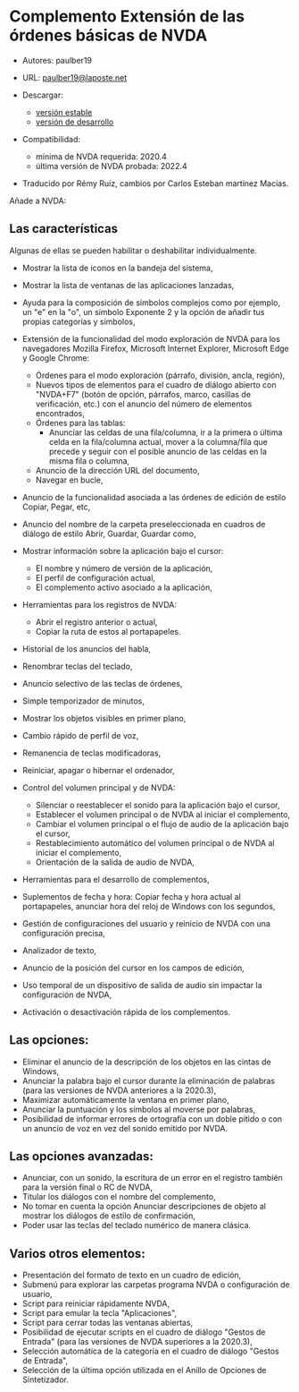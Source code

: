 # Complemento Extensión de las órdenes básicas de NVDA #

* Autores: paulber19
* URL: paulber19@laposte.net
* Descargar:
	* [versión estable][1]
	* [versión de desarrollo][2]
* Compatibilidad:
	* mínima de NVDA requerida: 2020.4
	* última versión de NVDA probada: 2022.4


* Traducido por Rémy Ruiz, cambios por Carlos Esteban martínez Macías.

Añade a NVDA:
## Las características ##

Algunas de ellas se pueden habilitar o deshabilitar individualmente.

* Mostrar la lista de iconos en la bandeja del sistema,
* Mostrar la lista de ventanas de las aplicaciones lanzadas,
* Ayuda para la composición de símbolos complejos como por ejemplo, un "e" en la "o", un símbolo Exponente 2 y la opción de añadir tus propias categorías y símbolos,
* Extensión de la funcionalidad del modo exploración de NVDA para los navegadores Mozilla Firefox, Microsoft Internet Explorer, Microsoft Edge y Google Chrome:

	* Órdenes para el modo exploración (párrafo, división, ancla, región),
	* Nuevos tipos de elementos para el cuadro de diálogo abierto con "NVDA+F7" (botón de opción, párrafos, marco, casillas de verificación, etc.) con el anuncio del número de elementos encontrados,
	* Órdenes para las tablas: 
		* Anunciar las celdas de una fila/columna, ir a la primera o última celda en la fila/columna actual, mover a la columna/fila que precede y seguir con el posible anuncio de las celdas en la misma fila o columna,
	* Anuncio de la dirección URL del documento,
	* Navegar en bucle,


* Anuncio de la funcionalidad asociada a las órdenes de edición de estilo Copiar, Pegar, etc,
* Anuncio del nombre de la carpeta preseleccionada en cuadros de diálogo de estilo Abrir, Guardar, Guardar como,
* Mostrar información sobre la aplicación bajo el cursor:
	* El nombre y número de versión de la aplicación,
	* El perfil de configuración actual,
	* El complemento activo asociado a la aplicación,


* Herramientas para los registros de NVDA:
	* Abrir el registro anterior o actual,
	* Copiar la ruta de estos al portapapeles.


* Historial de los anuncios del habla,
* Renombrar teclas del teclado,
* Anuncio selectivo de las teclas de órdenes,
* Simple temporizador de minutos,
* Mostrar los objetos visibles en primer plano,
* Cambio rápido de perfil de voz,
* Remanencia de teclas modificadoras,
* Reiniciar, apagar o hibernar el ordenador,
* Control del volumen principal y de NVDA:
	* Silenciar o reestablecer el sonido para la aplicación bajo el cursor,
	* Establecer el volumen principal o de NVDA al iniciar el complemento,
	* Cambiar el volumen principal o el flujo de audio de la aplicación bajo el cursor,
	* Restablecimiento automático del volumen  principal o de NVDA al iniciar el complemento,
	* Orientación de la salida de audio de NVDA,

* Herramientas para el desarrollo de complementos,
* Suplementos de fecha y hora: Copiar fecha y hora actual al portapapeles, anunciar hora del reloj de Windows con los segundos,
* Gestión de configuraciones del usuario y reinicio de NVDA con una configuración precisa,
* Analizador de texto,
* Anuncio de la posición del cursor en los campos de edición,
* Uso temporal de un dispositivo de salida de audio sin impactar la configuración de NVDA,
* Activación o desactivación rápida de los complementos.


## Las opciones: ##

* Eliminar el anuncio de la descripción de los objetos en las cintas de Windows,
* Anunciar la palabra bajo el cursor durante la eliminación de palabras (para las versiones de NVDA anteriores a la 2020.3),
* Maximizar automáticamente la ventana en primer plano,
* Anunciar la puntuación y los símbolos al moverse por palabras,
* Posibilidad de informar errores de ortografía con un doble pitido o con un anuncio de voz en vez del sonido emitido por NVDA.


## Las opciones avanzadas: ##

* Anunciar, con un sonido, la escritura de un error en el registro también para la versión final o RC de NVDA,
* Titular los diálogos con el nombre del complemento,
* No tomar en cuenta la opción Anunciar descripciones de objeto al mostrar los diálogos de estilo de confirmación,
* Poder  usar las teclas del teclado numérico de manera clásica.


## Varios otros elementos: ##

* Presentación del formato de texto en un cuadro de edición,
* Submenú para explorar las carpetas programa NVDA o configuración de usuario,
* Script para reiniciar rápidamente NVDA,
* Script para emular la tecla "Aplicaciones",
* Script para cerrar todas las ventanas abiertas,
* Posibilidad de ejecutar scripts en el cuadro de diálogo "Gestos de Entrada" (para las versiones de NVDA superiores a la 2020.3),
* Selección automática de la categoría en el cuadro de diálogo "Gestos de Entrada",
* Selección de la última opción utilizada en el Anillo de Opciones de Sintetizador.



[1]: https://github.com/paulber007/AllMyNVDAAddons/raw/master/NVDAExtensionGlobalPlugin/NVDAExtensionGlobalPlugin-11.4.nvda-addon
[2]: https://github.com/paulber007/AllMyNVDAAddons/tree/master/NVDAExtensionGlobalPlugin/dev
